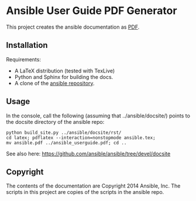 Ansible User Guide PDF Generator
================================

This project creates the ansible documentation as [PDF](https://github.com/bonndan/ansible-userguide-pdf/raw/master/ansible_userguide.pdf).

Installation
------------

Requirements:

* A LaTeX distribution (tested with TexLive)
* Python and Sphinx for building the docs.
* A clone of the [ansible repository](https://github.com/ansible/ansible).

Usage
-----

In the console, call the following (assuming that ../ansible/docsite/) points to the
docsite directory of the ansible repo:

    python build_site.py ../ansible/docsite/rst/
    cd latex; pdflatex --interaction=nonstopmode ansible.tex;
    mv ansible.pdf ../ansible_userguide.pdf; cd ..

See also here: https://github.com/ansible/ansible/tree/devel/docsite

Copyright
---------

The contents of the documentation are Copyright 2014 Ansible, Inc. The scripts in this 
project are copies of the scripts in the ansible repo.
